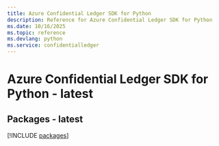 ```yaml
---
title: Azure Confidential Ledger SDK for Python
description: Reference for Azure Confidential Ledger SDK for Python
ms.date: 10/16/2025
ms.topic: reference
ms.devlang: python
ms.service: confidentialledger
---
```

# Azure Confidential Ledger SDK for Python - latest
## Packages - latest
[!INCLUDE [packages](confidential-ledger-index.md)]